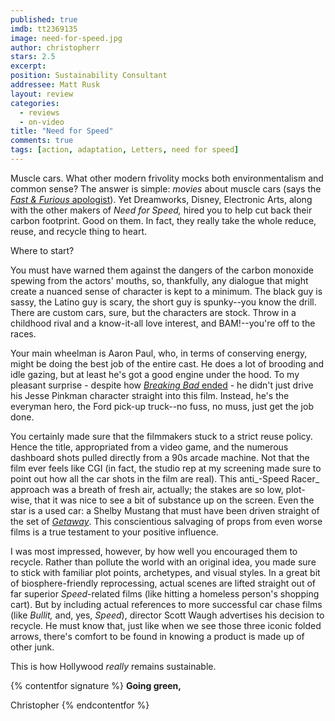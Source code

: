```yaml
---
published: true
imdb: tt2369135
image: need-for-speed.jpg
author: christopherr
stars: 2.5
excerpt: 
position: Sustainability Consultant
addressee: Matt Rusk
layout: review
categories: 
  - reviews
  - on-video
title: "Need for Speed"
comments: true
tags: [action, adaptation, Letters, need for speed]
---
```


Muscle cars. What other modern frivolity mocks both environmentalism and common sense? The answer is simple: _movies_ about muscle cars (says the [_Fast & Furious_ apologist][1]). Yet Dreamworks, Disney, Electronic Arts, along with the other makers of _Need for Speed,_ hired you to help cut back their carbon footprint.  Good on them. In fact, they really take the whole reduce, reuse, and recycle thing to heart.

   [1]: /content/2013/5/27/fast-furious-6.html

Where to start?

You must have warned them against the dangers of the carbon monoxide spewing from the actors' mouths, so, thankfully, any dialogue that might create a nuanced sense of character is kept to a minimum. The black guy is sassy, the Latino guy is scary, the short guy is spunky--you know the drill. There are custom cars, sure, but the characters are stock. Throw in a childhood rival and a know-it-all love interest, and BAM!--you're off to the races.

Your main wheelman is Aaron Paul, who, in terms of conserving energy, might be doing the best job of the entire cast. He does a lot of brooding and idle gazing, but at least he's got a good engine under the hood. To my pleasant surprise - despite how [_Breaking Bad_ ended][2] - he didn't just drive his Jesse Pinkman character straight into this film. Instead, he's the everyman hero, the Ford pick-up truck--no fuss, no muss, just get the job done.

   [2]: https://www.youtube.com/watch?v=vEAf5zOrxsE

You certainly made sure that the filmmakers stuck to a strict reuse policy. Hence the title, appropriated from a video game, and the numerous dashboard shots pulled directly from a 90s arcade machine. Not that the film ever feels like CGI (in fact, the studio rep at my screening made sure to point out how all the car shots in the film are real).  This anti_-Speed Racer_ approach was a breath of fresh air, actually; the stakes are so low, plot-wise, that it was nice to see a bit of substance up on the screen.  Even the star is a used car: a Shelby Mustang that must have been driven straight of the set of [_Getaway_][3]. This conscientious salvaging of props  from even worse films is a true testament to your positive influence.

   [3]: /content/2013/9/4/getaway.html

I was most impressed, however, by how well you encouraged them to recycle. Rather than pollute the world with an original idea, you made sure to stick with familiar plot points, archetypes, and visual styles. In a great bit of biosphere-friendly reprocessing, actual scenes are lifted straight out of far superior _Speed_-related films (like hitting a homeless person's shopping cart). But by including actual references to more successful car chase films (like _Bullit,_ and, yes, _Speed_), director Scott Waugh advertises his decision to recycle. He must know that, just like when we see those three iconic folded arrows, there's comfort to be found in knowing a product is made up of other junk.

This is how Hollywood _really_ remains sustainable.

{% contentfor signature %}
**Going green,**

Christopher
{% endcontentfor %}